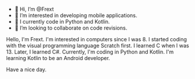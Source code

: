 - 👋 Hi, I’m @Frext
- 👀 I’m interested in developing mobile applications.
- 🌱 I currently code in Python and Kotlin.
- 💞️ I’m looking to collaborate on code revisions.

Hello, I'm Frext. I'm interested in computers since I was 8. I started coding with the visual programming language Scratch first. I learned C when I was 13. Later, I learned C#.
Currently, I'm coding in Python and Kotlin. I'm learning Kotlin to be an Android developer.

Have a nice day.

<!---
Frext/Frext is a ✨ special ✨ repository because its `README.md` (this file) appears on your GitHub profile.
You can click the Preview link to take a look at your changes.
--->
